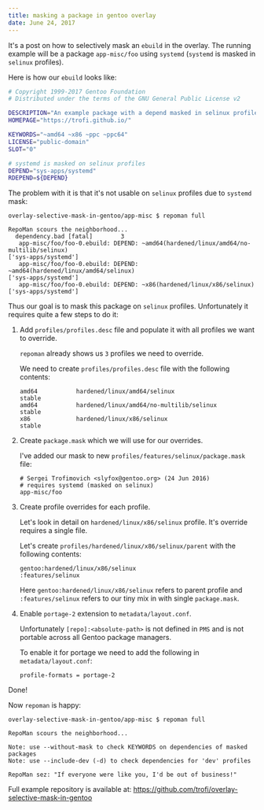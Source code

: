 ```yaml
---
title: masking a package in gentoo overlay
date: June 24, 2017
---
```


It's a post on how to selectively mask an `ebuild` in the overlay. The
running example will be a package `app-misc/foo` using `systemd`
(`systemd` is masked in `selinux` profiles).

Here is how our `ebuild` looks like:

``` bash
# Copyright 1999-2017 Gentoo Foundation
# Distributed under the terms of the GNU General Public License v2

DESCRIPTION="An example package with a depend masked in selinux profiles."
HOMEPAGE="https://trofi.github.io/"

KEYWORDS="~amd64 ~x86 ~ppc ~ppc64"
LICENSE="public-domain"
SLOT="0"

# systemd is masked on selinux profiles
DEPEND="sys-apps/systemd"
RDEPEND=${DEPEND}
```

The problem with it is that it's not usable on `selinux` profiles due to
`systemd` mask:

``` 
overlay-selective-mask-in-gentoo/app-misc $ repoman full

RepoMan scours the neighborhood...
  dependency.bad [fatal]        3
   app-misc/foo/foo-0.ebuild: DEPEND: ~amd64(hardened/linux/amd64/no-multilib/selinux)
['sys-apps/systemd']
   app-misc/foo/foo-0.ebuild: DEPEND: ~amd64(hardened/linux/amd64/selinux)
['sys-apps/systemd']
   app-misc/foo/foo-0.ebuild: DEPEND: ~x86(hardened/linux/x86/selinux)
['sys-apps/systemd']
```

Thus our goal is to mask this package on `selinux` profiles. Unfortunately
it requires quite a few steps to do it:

1.  Add `profiles/profiles.desc` file and populate it with all
    profiles we want to override.

    `repoman` already shows us `3` profiles we need to override.

    We need to create `profiles/profiles.desc` file with the following
    contents:

    ``` 
    amd64           hardened/linux/amd64/selinux                            stable
    amd64           hardened/linux/amd64/no-multilib/selinux                stable
    x86             hardened/linux/x86/selinux                              stable
    ```

2.  Create `package.mask` which we will use for our overrides.

    I've added our mask to new
    `profiles/features/selinux/package.mask` file:

    ``` 
    # Sergei Trofimovich <slyfox@gentoo.org> (24 Jun 2016)
    # requires systemd (masked on selinux)
    app-misc/foo
    ```

3.  Create profile overrides for each profile.

    Let's look in detail on `hardened/linux/x86/selinux` profile.
    It's override requires a single file.

    Let's create `profiles/hardened/linux/x86/selinux/parent` with
    the following contents:

    ``` 
    gentoo:hardened/linux/x86/selinux
    :features/selinux
    ```

    Here `gentoo:hardened/linux/x86/selinux` refers to parent profile
    and `:features/selinux` refers to our tiny mix in with single
    `package.mask`.

4.  Enable `portage-2` extension to `metadata/layout.conf`.

    Unfortunately `[repo]:<absolute-path>` is not defined in
    `PMS` and is not portable across all Gentoo package managers.

    To enable it for portage we need to add the following in
    `metadata/layout.conf`:

    ``` 
    profile-formats = portage-2
    ```

Done!

Now `repoman` is happy:

``` 
overlay-selective-mask-in-gentoo/app-misc $ repoman full

RepoMan scours the neighborhood...

Note: use --without-mask to check KEYWORDS on dependencies of masked packages
Note: use --include-dev (-d) to check dependencies for 'dev' profiles

RepoMan sez: "If everyone were like you, I'd be out of business!"
```

Full example repository is available at:
<https://github.com/trofi/overlay-selective-mask-in-gentoo>
